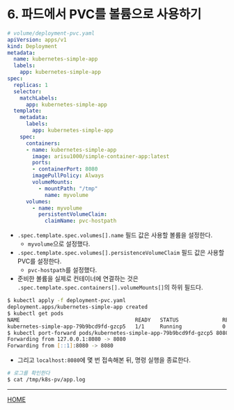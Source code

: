 # 6. 파드에서 PVC를 볼륨으로 사용하기

```yaml
# volume/deployment-pvc.yaml
apiVersion: apps/v1
kind: Deployment
metadata:
  name: kubernetes-simple-app
  labels:
    app: kubernetes-simple-app
spec:
  replicas: 1
  selector:
    matchLabels:
      app: kubernetes-simple-app
  template:
    metadata:
      labels:
        app: kubernetes-simple-app
    spec:
      containers:
      - name: kubernetes-simple-app
        image: arisu1000/simple-container-app:latest
        ports:
        - containerPort: 8080
        imagePullPolicy: Always
        volumeMounts:
          - mountPath: "/tmp"
            name: myvolume
      volumes:
        - name: myvolume
          persistentVolumeClaim:
            claimName: pvc-hostpath
```

- `.spec.template.spec.volumes[].name` 필드 값은 사용할 볼륨을 설정한다.
    - `myvolume`으로 설정했다.
- `.spec.template.spec.volumes[].persistenceVolumeClaim` 필드 값은 사용할 PVC를 설정한다.
    - `pvc-hostpath`를 설정했다.
- 준비한 볼륨을 실제로 컨테이너에 연결하는 것은 `.spec.template.spec.containers[].volumeMounts[]`의 하위 필드다.

```zsh
$ kubectl apply -f deployment-pvc.yaml 
deployment.apps/kubernetes-simple-app created
$ kubectl get pods
NAME                                     READY   STATUS              RESTARTS   AGE
kubernetes-simple-app-79b9bcd9fd-gzcp5   1/1     Running             0          13s
$ kubectl port-forward pods/kubernetes-simple-app-79b9bcd9fd-gzcp5 8080:8080
Forwarding from 127.0.0.1:8080 -> 8080
Forwarding from [::1]:8080 -> 8080
```

- 그리고 `localhost:8080`에 몇 번 접속해본 뒤, 명령 실행을 종료한다.

```zsh
# 로그를 확인한다
$ cat /tmp/k8s-pv/app.log
```

-----
[HOME](./index.md)
